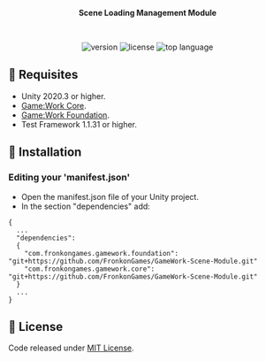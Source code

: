 <p align="center"><b>Scene Loading Management Module</b></p>
<br>
<p align="center">
  <a style="text-decoration:none">
    <img src="https://img.shields.io/github/package-json/v/FronkonGames/GameWork-Scene-Module?style=flat-square" alt="version" />
  </a>  
  <a style="text-decoration:none">
    <img src="https://img.shields.io/github/license/FronkonGames/GameWork-Scene-Module?style=flat-square" alt="license" />
  </a>
  <a style="text-decoration:none">
    <img src="https://img.shields.io/github/languages/top/FronkonGames/GameWork-Scene-Module?style=flat-square" alt="top language" />
  </a>
</p>

## 🔧 Requisites

- Unity 2020.3 or higher.
- [Game:Work Core](https://github.com/FronkonGames/GameWork-Core).
- [Game:Work Foundation](https://github.com/FronkonGames/GameWork-Foundation).
- Test Framework 1.1.31 or higher.

## 🚀 Installation

### Editing your 'manifest.json'

- Open the manifest.json file of your Unity project.
- In the section "dependencies" add:

```
{
  ...
  "dependencies":
  {
    "com.fronkongames.gamework.foundation": "git+https://github.com/FronkonGames/GameWork-Scene-Module.git"
    "com.fronkongames.gamework.core": "git+https://github.com/FronkonGames/GameWork-Scene-Module.git"
  }
  ...
}
```

## 📜 License

Code released under [MIT License](https://github.com/FronkonGames/GameWork-Scene-Module/blob/main/LICENSE).